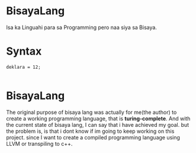 # BisayaLang
Isa ka Linguahi para sa Programming pero naa siya sa Bisaya.

# Syntax
```
deklara = 12;


```






# BisayaLang
The original purpose of bisaya lang was actually for me(the author) 
to create a working programming language, that is **turing-complete**.
And with the current state of bisaya lang, I can say that i have achieved my goal.
but the problem is, is that i dont know if im going to keep working on this project.
since I want to create a compiled programming language using LLVM or transpiling to c++.